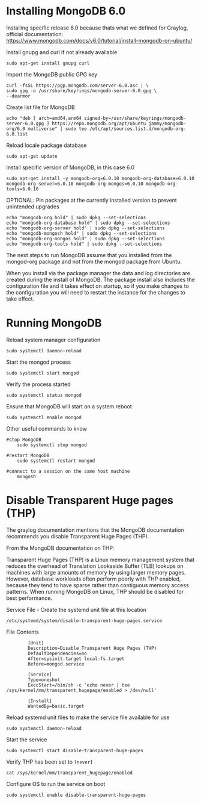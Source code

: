# Installing MongoDB 6.0
Installing specific release 6.0 because thats what we defined for Graylog,
official documentation: https://www.mongodb.com/docs/v6.0/tutorial/install-mongodb-on-ubuntu/

Install gnupg and curl if not already available

	sudo apt-get install gnupg curl

Import the MongoDB public GPG key

	curl -fsSL https://pgp.mongodb.com/server-6.0.asc | \
   	sudo gpg -o /usr/share/keyrings/mongodb-server-6.0.gpg \
   	--dearmor

Create list file for MongoDB

   	echo "deb [ arch=amd64,arm64 signed-by=/usr/share/keyrings/mongodb-server-6.0.gpg ] https://repo.mongodb.org/apt/ubuntu jammy/mongodb-org/6.0 multiverse" | sudo tee /etc/apt/sources.list.d/mongodb-org-6.0.list

Reload locale package database

	sudo apt-get update

Install specific version of MongoDB, in this case 6.0

	sudo apt-get install -y mongodb-org=6.0.10 mongodb-org-database=6.0.10 mongodb-org-server=6.0.10 mongodb-org-mongos=6.0.10 mongodb-org-tools=6.0.10

OPTIONAL: Pin packages at the currently installed version to prevent unintended upgrades

	echo "mongodb-org hold" | sudo dpkg --set-selections
	echo "mongodb-org-database hold" | sudo dpkg --set-selections
	echo "mongodb-org-server hold" | sudo dpkg --set-selections
	echo "mongodb-mongosh hold" | sudo dpkg --set-selections
	echo "mongodb-org-mongos hold" | sudo dpkg --set-selections
	echo "mongodb-org-tools hold" | sudo dpkg --set-selections
			
The next steps to run MongoDB assume that you installed from the mongod-org package and not from the mongod package from Ubuntu.

When you install via the package manager the data and log directories are created during the install of MongoDB. The package install also includes the configuration file and it takes effect on startup, so if you make changes to the configuration you will need to restart the instance for the changes to take effect.

# Running MongoDB

Reload system manager configuration

	sudo systemctl daemon-reload

Start the mongod process

	sudo systemctl start mongod
	
Verify the process started

	sudo systemctl status mongod

Ensure that MongoDB will start on a system reboot

	sudo systemctl enable mongod

Other useful commands to know

	#stop MongoDB
		sudo systemctl stop mongod

	#restart MongoDB
		sudo systemctl restart mongod

	#connect to a session on the same host machine
		mongosh

# Disable Transparent Huge pages (THP)

The graylog documentation mentions that the MongoDB documentation recommends you disable Transparent Huge Pages (THP).

From the MongoDB documentation on THP:

Transparent Huge Pages (THP) is a Linux memory management system that reduces the overhead of Translation Lookaside Buffer (TLB) lookups on machines with large amounts of memory by using larger 
memory pages. However, database workloads often perform poorly with THP enabled, because they tend to have sparse rather than contiguous memory access patterns. When running MongoDB on Linux, 
THP should be disabled for best performance.

Service File - Create the systemd unit file at this location
 
	/etc/systemd/system/disable-transparent-huge-pages.service

File Contents

			[Unit]
			Description=Disable Transparent Huge Pages (THP)
			DefaultDependencies=no
			After=sysinit.target local-fs.target
			Before=mongod.service

			[Service]
			Type=oneshot
			ExecStart=/bin/sh -c 'echo never | tee /sys/kernel/mm/transparent_hugepage/enabled > /dev/null'

			[Install]
			WantedBy=basic.target

Reload systemd unit files to make the service file available for use

	sudo systemctl daemon-reload

Start the service

	sudo systemctl start disable-transparent-huge-pages

Verify THP has been set to ```[never]```

	cat /sys/kernel/mm/transparent_hugepage/enabled

Configure OS to run the service on boot

	sudo systemctl enable disable-transparent-huge-pages
